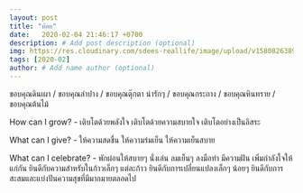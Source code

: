 ```yaml
---
layout: post
title: "ห้อย"
date:   2020-02-04 21:46:17 +0700
description: # Add post description (optional)
img: https://res.cloudinary.com/sdees-reallife/image/upload/v1580826389/IMG_0626.jpg # Add image post (optional)
tags: [2020-02]
author: # Add name author (optional)
---
```

ขอบคุณดินเผา / ขอบคุณลำปาง / ขอบคุณตุ๊กตา น่ารักๆ / ขอบคุณกระถาง / ขอบคุณหินทราย / ขอบคุณต้นไม้

<i class="fa fa-child" style="color:plum"></i>

How can I grow? - เติบโตด้วยพลังใจ เติบโตด้วยความสบายใจ เติบโตอย่างเป็นอิสระ

What can I give? - ให้ความสดชื่น ให้ความร่มเย็น ให้ความเย็นสบาย

What can I celebrate? - พักผ่อนให้สบายๆ นั่งเล่น ลมเย็นๆ ลงมือทำ มีความฝัน เพิ่มกำลังใจให้แก่กัน ยินดีกับความสำหรับในก้าวเล็กๆ แต่ละก้าว ยินดีกับการเปลี่ยนแปลงเล็กๆ น้อยๆ ยินดีกับการสะสมและแบ่งปันความสุขที่มีมากมายตลอดไป
